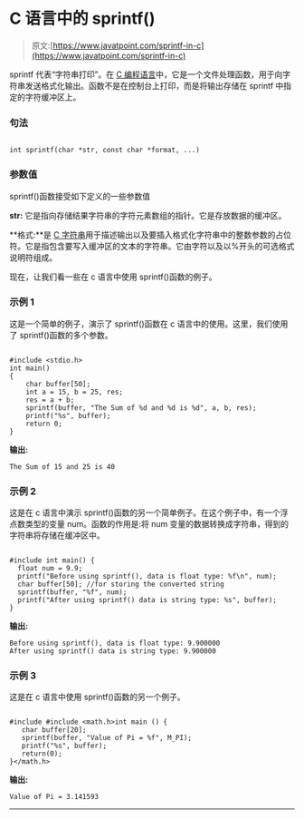 # C 语言中的 sprintf()

> 原文:[https://www.javatpoint.com/sprintf-in-c](https://www.javatpoint.com/sprintf-in-c)

sprintf 代表“字符串打印”。在 [C 编程语言](https://www.javatpoint.com/c-programming-language-tutorial)中，它是一个文件处理函数，用于向字符串发送格式化输出。函数不是在控制台上打印，而是将输出存储在 sprintf 中指定的字符缓冲区上。

### 句法

```

int sprintf(char *str, const char *format, ...)

```

### 参数值

sprintf()函数接受如下定义的一些参数值

**str:** 它是指向存储结果字符串的字符元素数组的指针。它是存放数据的缓冲区。

**格式:**是 [C 字符串](https://www.javatpoint.com/c-strings)用于描述输出以及要插入格式化字符串中的整数参数的占位符。它是指包含要写入缓冲区的文本的字符串。它由字符以及以%开头的可选格式说明符组成。

现在，让我们看一些在 c 语言中使用 sprintf()函数的例子。

### 示例 1

这是一个简单的例子，演示了 sprintf()函数在 c 语言中的使用。这里，我们使用了 sprintf()函数的多个参数。

```

#include <stdio.h>
int main()
{
    char buffer[50];
    int a = 15, b = 25, res;
    res = a + b;
    sprintf(buffer, "The Sum of %d and %d is %d", a, b, res);
    printf("%s", buffer);
    return 0;
}

```

**输出:**

```
The Sum of 15 and 25 is 40

```

### 示例 2

这是在 c 语言中演示 sprintf()函数的另一个简单例子。在这个例子中，有一个浮点数类型的变量 num。函数的作用是:将 num 变量的数据转换成字符串，得到的字符串将存储在缓冲区中。

```

#include int main() {
  float num = 9.9;
  printf("Before using sprintf(), data is float type: %f\n", num);
  char buffer[50]; //for storing the converted string
  sprintf(buffer, "%f", num);
  printf("After using sprintf() data is string type: %s", buffer);
} 
```

**输出:**

```
Before using sprintf(), data is float type: 9.900000
After using sprintf() data is string type: 9.900000

```

### 示例 3

这是在 c 语言中使用 sprintf()函数的另一个例子。

```

#include #include <math.h>int main () {
   char buffer[20];
   sprintf(buffer, "Value of Pi = %f", M_PI);
   printf("%s", buffer);
   return(0);
}</math.h> 
```

**输出:**

```
Value of Pi = 3.141593

```

* * *